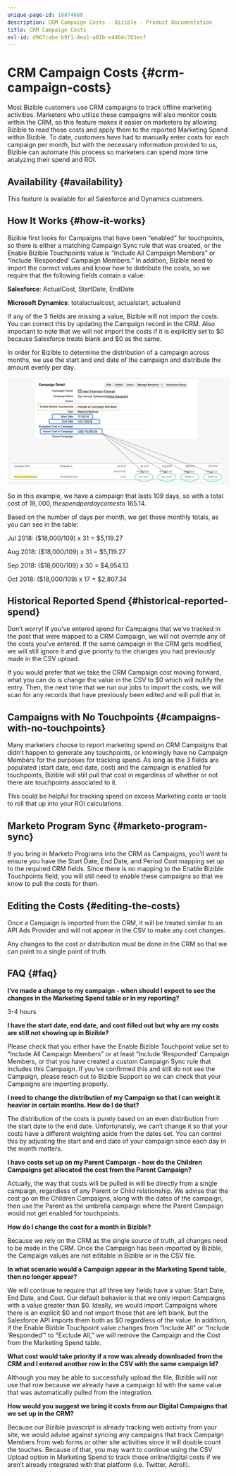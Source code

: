 ```yaml
---
unique-page-id: 18874688
description: CRM Campaign Costs - Bizible - Product Documentation
title: CRM Campaign Costs
exl-id: d967cabe-b9f1-4ea1-a81b-e4484c703ecf
---
```

# CRM Campaign Costs {#crm-campaign-costs}

Most Bizible customers use CRM campaigns to track offline marketing activities. Marketers who utilize these campaigns will also monitor costs within the CRM, so this feature makes it easier on marketers by allowing Bizible to read those costs and apply them to the reported Marketing Spend within Bizible. To date, customers have had to manually enter costs for each campaign per month, but with the necessary information provided to us, Bizible can automate this process so marketers can spend more time analyzing their spend and ROI.

## Availability {#availability}

This feature is available for all Salesforce and Dynamics customers.

## How It Works {#how-it-works}

Bizible first looks for Campaigns that have been “enabled” for touchpoints, so there is either a matching Campaign Sync rule that was created, or the Enable Bizible Touchpoints value is “Include All Campaign Members” or “Include ‘Responded’ Campaign Members.” In addition, Bizible need to import the correct values and know how to distribute the costs, so we require that the following fields contain a value:

**Salesforce**: ActualCost, StartDate, EndDate

**Microsoft Dynamics**: totalactualcost, actualstart, actualend

If any of the 3 fields are missing a value, Bizible will not import the costs. You can correct this by updating the Campaign record in the CRM. Also important to note that we will not import the costs if it is explicitly set to $0 because Salesforce treats blank and $0 as the same.

In order for Bizible to determine the distribution of a campaign across months, we use the start and end date of the campaign and distribute the amount evenly per day.

![](assets/1.jpg)

So in this example, we have a campaign that lasts 109 days, so with a total cost of $18,000, the spend per day comes to ~$165.14.

Based on the number of days per month, we get these monthly totals, as you can see in the table:

Jul 2018: ($18,000/109) x 31 = $5,119.27

Aug 2018: ($18,000/109) x 31 = $5,119.27

Sep 2018: ($18,000/109) x 30 = $4,954.13

Oct 2018: ($18,000/109) x 17 = $2,807.34

## Historical Reported Spend {#historical-reported-spend}

Don’t worry! If you’ve entered spend for Campaigns that we’ve tracked in the past that were mapped to a CRM Campaign, we will not override any of the costs you’ve entered. If the same campaign in the CRM gets modified, we will still ignore it and give priority to the changes you had previously made in the CSV upload.

If you would prefer that we take the CRM Campaign cost moving forward, what you can do is change the value in the CSV to $0 which will nullify the entry. Then, the next time that we run our jobs to import the costs, we will scan for any records that have previously been edited and will pull that in.

## Campaigns with No Touchpoints {#campaigns-with-no-touchpoints}

Many marketers choose to report marketing spend on CRM Campaigns that didn’t happen to generate any touchpoints, or knowingly have no Campaign Members for the purposes for tracking spend. As long as the 3 fields are populated (start date, end date, cost) and the campaign is enabled for touchpoints, Bizible will still pull that cost in regardless of whether or not there are touchpoints associated to it.

This could be helpful for tracking spend on excess Marketing costs or tools to roll that up into your ROI calculations.

## Marketo Program Sync {#marketo-program-sync}

If you bring in Marketo Programs into the CRM as Campaigns, you’ll want to ensure you have the Start Date, End Date, and Period Cost mapping set up to the required CRM fields. Since there is no mapping to the Enable Bizible Touchpoints field, you will still need to enable these campaigns so that we know to pull the costs for them.

## Editing the Costs {#editing-the-costs}

Once a Campaign is imported from the CRM, it will be treated similar to an API Ads Provider and will not appear in the CSV to make any cost changes.

Any changes to the cost or distribution must be done in the CRM so that we can point to a single point of truth.

## FAQ {#faq}

**I’ve made a change to my campaign - when should I expect to see the changes in the Marketing Spend table or in my reporting?**

3-4 hours

**I have the start date, end date, and cost filled out but why are my costs are still not showing up in Bizible?**

Please check that you either have the Enable Bizible Touchpoint value set to “Include All Campaign Members” or at least “Include ‘Responded’ Campaign Members, or that you have created a custom Campaign Sync rule that includes this Campaign. If you’ve confirmed this and still do not see the Campaign, please reach out to Bizible Support so we can check that your Campaigns are importing properly.

**I need to change the distribution of my Campaign so that I can weight it heavier in certain months. How do I do that?**

The distribution of the costs is purely based on an even distribution from the start date to the end date. Unfortunately, we can’t change it so that your costs have a different weighting aside from the dates set. You can control this by adjusting the start and end date of your campaign since each day in the month matters.

**I have costs set up on my Parent Campaign - how do the Children Campaigns get allocated the cost from the Parent Campaign?**

Actually, the way that costs will be pulled in will be directly from a single campaign, regardless of any Parent or Child relationship. We advise that the cost go on the Children Campaigns, along with the dates of the campaign, then use the Parent as the umbrella campaign where the Parent Campaign would not get enabled for touchpoints.

**How do I change the cost for a month in Bizible?**

Because we rely on the CRM as the single source of truth, all changes need to be made in the CRM. Once the Campaign has been imported by Bizible, the Campaign values are not editable in Bizible or in the CSV file.

**In what scenario would a Campaign appear in the Marketing Spend table, then no longer appear?**

We will continue to require that all three key fields have a value: Start Date, End Date, and Cost. Our default behavior is that we only import Campaigns with a value greater than $0. Ideally, we would import Campaigns where there is an explicit $0 and not import those that are left blank, but the Salesforce API imports them both as $0 regardless of the value. In addition, if the Enable Bizible Touchpoint value changes from “Include All” or “Include ‘Responded’” to “Exclude All,” we will remove the Campaign and the Cost from the Marketing Spend table.

**What cost would take priority if a row was already downloaded from the CRM and I entered another row in the CSV with the same campaign Id?**

Although you may be able to successfully upload the file, Bizible will not use that row because we already have a campaign Id with the same value that was automatically pulled from the integration.

**How would you suggest we bring it costs from our Digital Campaigns that we set up in the CRM?**

Because our Bizible javascript is already tracking web activity from your site, we would advise against syncing any campaigns that track Campaign Members from web forms or other site activities since it will double count the touches. Because of that, you may want to continue using the CSV Upload option in Marketing Spend to track those online/digital costs if we aren’t already integrated with that platform (i.e. Twitter, Adroll).
